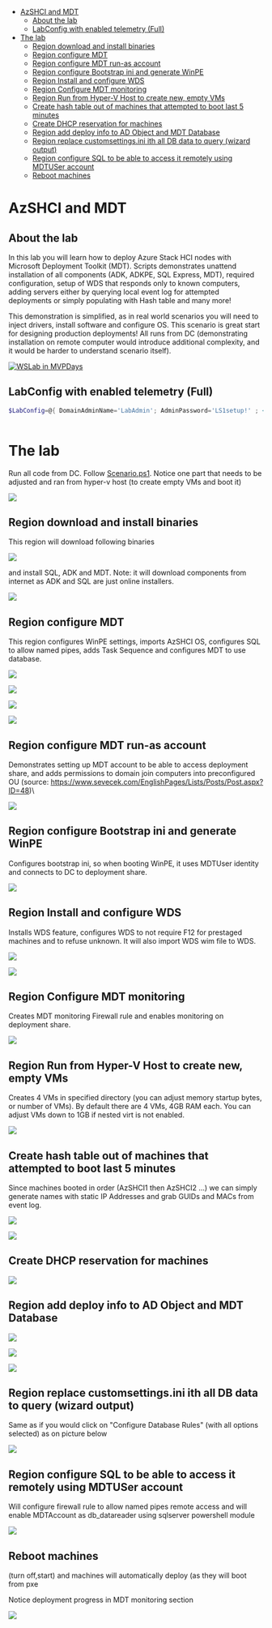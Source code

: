 <!-- TOC -->

- [AzSHCI and MDT](#azshci-and-mdt)
    - [About the lab](#about-the-lab)
    - [LabConfig with enabled telemetry (Full)](#labconfig-with-enabled-telemetry-full)
- [The lab](#the-lab)
    - [Region download and install binaries](#region-download-and-install-binaries)
    - [Region configure MDT](#region-configure-mdt)
    - [Region configure MDT run-as account](#region-configure-mdt-run-as-account)
    - [Region configure Bootstrap ini and generate WinPE](#region-configure-bootstrap-ini-and-generate-winpe)
    - [Region Install and configure WDS](#region-install-and-configure-wds)
    - [Region Configure MDT monitoring](#region-configure-mdt-monitoring)
    - [Region Run from Hyper-V Host to create new, empty VMs](#region-run-from-hyper-v-host-to-create-new-empty-vms)
    - [Create hash table out of machines that attempted to boot last 5 minutes](#create-hash-table-out-of-machines-that-attempted-to-boot-last-5-minutes)
    - [Create DHCP reservation for machines](#create-dhcp-reservation-for-machines)
    - [Region add deploy info to AD Object and MDT Database](#region-add-deploy-info-to-ad-object-and-mdt-database)
    - [Region replace customsettings.ini ith all DB data to query (wizard output)](#region-replace-customsettingsini-ith-all-db-data-to-query-wizard-output)
    - [Region configure SQL to be able to access it remotely using MDTUSer account](#region-configure-sql-to-be-able-to-access-it-remotely-using-mdtuser-account)
    - [Reboot machines](#reboot-machines)

<!-- /TOC -->

# AzSHCI and MDT

## About the lab

In this lab you will learn how to deploy Azure Stack HCI nodes with Microsoft Deployment Toolkit (MDT). Scripts demonstrates unattend installation of all components (ADK, ADKPE, SQL Express, MDT), required configuration, setup of WDS that responds only to known computers, adding servers either by querying local event log for attempted deployments or simply populating with Hash table and many more!

This demonstration is simplified, as in real world scenarios you will need to inject drivers, install software and configure OS. This scenario is great start for designing production deployments! All runs from DC (demonstrating installation on remote computer would introduce additional complexity, and it would be harder to understand scenario itself).

[![WSLab in MVPDays](/Docs/media/Deploying_AzSHCI_with_MDT.png)](https://youtu.be/Vipbhkv9wyM)

## LabConfig with enabled telemetry (Full)

```powershell
$LabConfig=@{ DomainAdminName='LabAdmin'; AdminPassword='LS1setup!' ; <#Prefix = 'WSLab-'#> ; DCEdition='4'; Internet=$true ; TelemetryLevel='Full' ; TelemetryNickname='' ; AdditionalNetworksConfig=@(); VMs=@()}
 
```

# The lab

Run all code from DC. Follow [Scenario.ps1](/Scenarios/AzSHCI%20and%20MDT/Scenario.ps1). Notice one part that needs to be adjusted and ran from hyper-v host (to create empty VMs and boot it)

![](/Scenarios/AzSHCI%20and%20MDT/Screenshots/PowerShell_ISE01.png)

## Region download and install binaries

This region will download following binaries

![](/Scenarios/AzSHCI%20and%20MDT/Screenshots/Explorer01.png)

and install SQL, ADK and MDT. Note: it will download components from internet as ADK and SQL are just online installers.

![](/Scenarios/AzSHCI%20and%20MDT/Screenshots/Explorer02.png)

## Region configure MDT

This region configures WinPE settings, imports AzSHCI OS, configures SQL to allow named pipes, adds Task Sequence and configures MDT to use database.

![](/Scenarios/AzSHCI%20and%20MDT/Screenshots/MDT01.png)

![](/Scenarios/AzSHCI%20and%20MDT/Screenshots/MDT02.png)

![](/Scenarios/AzSHCI%20and%20MDT/Screenshots/MDT03.png)

![](/Scenarios/AzSHCI%20and%20MDT/Screenshots/MDT04.png)

## Region configure MDT run-as account

Demonstrates setting up MDT account to be able to access deployment share, and adds permissions to domain join computers into preconfigured OU (source: https://www.sevecek.com/EnglishPages/Lists/Posts/Post.aspx?ID=48)\

![](/Scenarios/AzSHCI%20and%20MDT/Screenshots/PowerShell01.png)

## Region configure Bootstrap ini and generate WinPE

Configures bootstrap ini, so when booting WinPE, it uses MDTUser identity and connects to DC to deployment share.

![](/Scenarios/AzSHCI%20and%20MDT/Screenshots/Explorer03.png)

## Region Install and configure WDS

Installs WDS feature, configures WDS to not require F12 for prestaged machines and to refuse unknown. It will also import WDS wim file to WDS.

![](/Scenarios/AzSHCI%20and%20MDT/Screenshots/PowerShell02.png)

![](/Scenarios/AzSHCI%20and%20MDT/Screenshots/WDS01.png)

## Region Configure MDT monitoring

Creates MDT monitoring Firewall rule and enables monitoring on deployment share.

![](/Scenarios/AzSHCI%20and%20MDT/Screenshots/PowerShell03.png)

## Region Run from Hyper-V Host to create new, empty VMs

Creates 4 VMs in specified directory (you can adjust memory startup bytes, or number of VMs). By default there are 4 VMs, 4GB RAM each. You can adjust VMs down to 1GB if nested virt is not enabled.

![](/Scenarios/AzSHCI%20and%20MDT/Screenshots/Explorer04.png)

## Create hash table out of machines that attempted to boot last 5 minutes

Since machines booted in order (AzSHCI1 then AzSHCI2 ...) we can simply generate names with static IP Addresses and grab GUIDs and MACs from event log.

![](/Scenarios/AzSHCI%20and%20MDT/Screenshots/PowerShell04.png)

![](/Scenarios/AzSHCI%20and%20MDT/Screenshots/Eventvwr01.png)

## Create DHCP reservation for machines

![](/Scenarios/AzSHCI%20and%20MDT/Screenshots/DHCP01.png)

## Region add deploy info to AD Object and MDT Database

![](/Scenarios/AzSHCI%20and%20MDT/Screenshots/MDT05.png)

![](/Scenarios/AzSHCI%20and%20MDT/Screenshots/MDT06.png)

![](/Scenarios/AzSHCI%20and%20MDT/Screenshots/Explorer05.png)

## Region replace customsettings.ini ith all DB data to query (wizard output)

Same as if you would click on "Configure Database Rules" (with all options selected) as on picture below

![](/Scenarios/AzSHCI%20and%20MDT/Screenshots/MDT07.png)

## Region configure SQL to be able to access it remotely using MDTUSer account

Will configure firewall rule to allow named pipes remote access and will enable MDTAccount as db_datareader using sqlserver powershell module

![](/Scenarios/AzSHCI%20and%20MDT/Screenshots/PowerShell05.png)

## Reboot machines

(turn off,start) and machines will automatically deploy (as they will boot from pxe

Notice deployment progress in MDT monitoring section

![](/Scenarios/AzSHCI%20and%20MDT/Screenshots/Explorer06.png)